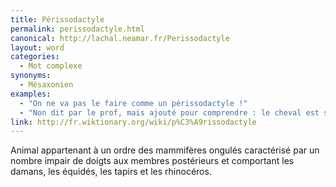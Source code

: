 ```yaml
---
title: Périssodactyle
permalink: perissodactyle.html
canonical: http://lachal.neamar.fr/Perissodactyle
layout: word
categories:
  - Mot complexe
synonyms:
  - Mésaxonien
examples:
  - "On ne va pas le faire comme un périssodactyle !"
  - "Non dit par le prof, mais ajouté pour comprendre : le cheval est sans doute le périssodactyle le plus connu sur terre! "
link: http://fr.wiktionary.org/wiki/p%C3%A9rissodactyle
---
```


Animal appartenant à un ordre des mammifères ongulés caractérisé par un nombre impair de doigts aux membres postérieurs et comportant les damans, les équidés, les tapirs et les rhinocéros.

